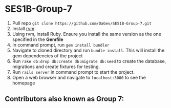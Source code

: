 # SES1B-Group-7

1. Pull repo `git clone https://github.com/DaGev/SES1B-Group-7.git`
2. Install [rvm](https://rvm.io/)
3. Using rvm, install Ruby. Ensure you install the same version as the one specified in the **Gemfile**
4. In command prompt, run `gem install bundler`
4. Navigate to cloned directory and run `bundle install`. This will install the gem dependencies of the project
5. Run `rake db:drop db:create db:migrate db:seed` to create the database, migrations and create fixtures for testing.
6. Run `rails server` in command prompt to start the project.
7. Open a web browser and navigate to `localhost:3000` to see the homepage

## Contributors also known as Group 7:

